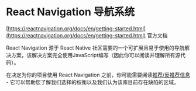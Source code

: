# React Navigation 导航系统

[https://reactnavigation.org/docs/en/getting-started.html](https://reactnavigation.org/docs/en/getting-started.html) 官方文档

React Navigation 源于 React Native 社区需要的一个可扩展且易于使用的导航解决方案，该解决方案完全使用JavaScript编写（因此你可以阅读并理解所有源代码）。

在决定为你的项目使用 React Navigation 之前，你可能需要阅读[推荐/反推荐信息](https://reactnavigation.org/docs/en/pitch.html) - 它可以帮助您了解我们选择的权衡以及我们认为该库目前存在缺陷的区域。